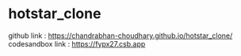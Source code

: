 # hotstar_clone
github link : https://chandrabhan-choudhary.github.io/hotstar_clone/
codesandbox link : https://fypx27.csb.app
